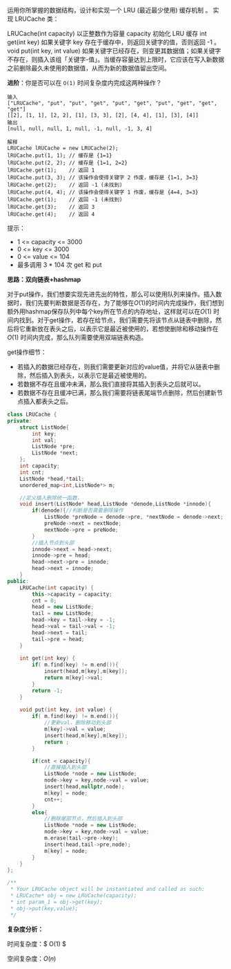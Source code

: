 运用你所掌握的数据结构，设计和实现一个  LRU (最近最少使用) 缓存机制 。
实现 LRUCache 类：

LRUCache(int capacity) 以正整数作为容量 capacity 初始化 LRU 缓存
int get(int key) 如果关键字 key 存在于缓存中，则返回关键字的值，否则返回 -1 。
void put(int key, int value) 如果关键字已经存在，则变更其数据值；如果关键字不存在，则插入该组「关键字-值」。当缓存容量达到上限时，它应该在写入新数据之前删除最久未使用的数据值，从而为新的数据值留出空间。

**进阶**：你是否可以在 `O(1)` 时间复杂度内完成这两种操作？

```
输入
["LRUCache", "put", "put", "get", "put", "get", "put", "get", "get", "get"]
[[2], [1, 1], [2, 2], [1], [3, 3], [2], [4, 4], [1], [3], [4]]
输出
[null, null, null, 1, null, -1, null, -1, 3, 4]

解释
LRUCache lRUCache = new LRUCache(2);
lRUCache.put(1, 1); // 缓存是 {1=1}
lRUCache.put(2, 2); // 缓存是 {1=1, 2=2}
lRUCache.get(1);    // 返回 1
lRUCache.put(3, 3); // 该操作会使得关键字 2 作废，缓存是 {1=1, 3=3}
lRUCache.get(2);    // 返回 -1 (未找到)
lRUCache.put(4, 4); // 该操作会使得关键字 1 作废，缓存是 {4=4, 3=3}
lRUCache.get(1);    // 返回 -1 (未找到)
lRUCache.get(3);    // 返回 3
lRUCache.get(4);    // 返回 4
```

提示：

+ 1 <= capacity <= 3000
+ 0 <= key <= 3000
+ 0 <= value <= 104
+ 最多调用 3 * 104 次 get 和 put



<b>思路：双向链表+hashmap</b>

对于put操作，我们想要实现先进先出的特性，那么可以使用队列来操作。插入数据时，我们先要判断数据是否存在，为了能够在$O(1)$的时间内完成操作，我们想到额外用hashmap保存队列中每个key所在节点的内存地址，这样就可以在$O(1)$ 时间内找到。对于get操作，若存在给节点，我们需要先将该节点从链表中删除，然后将它重新放在表头之后，以表示它是最近被使用的，若想使删除和移动操作在$O(1)$ 时间内完成，那么队列需要使用双端链表构造。

get操作细节：

- 若插入的数据已经存在，则我们需要更新对应的value值，并将它从链表中删除，然后插入到表头，以表示它是最近被使用的。
- 若数据不存在且缓冲未满，那么我们直接将其插入到表头之后就可以。
- 若数据不存在且缓冲已满，那么我们需要将链表尾端节点删除，然后创建新节点插入都表头之后。

```c++
class LRUCache {
private:
    struct ListNode{
        int key;
        int val;
        ListNode *pre;
        ListNode *next;
    };
    int capacity;
    int cnt;
    ListNode *head,*tail;
    unordered_map<int,ListNode*> m;

    //定义插入删除统一函数，
    void insert(ListNode* head,ListNode *denode,ListNode *innode){
        if(denode){//判断是否需要删除操作
            ListNode *preNode = denode->pre, *nextNode = denode->next;
            preNode->next = nextNode;
            nextNode->pre = preNode;
        }
        //插入节点到头部
        innode->next = head->next;
        innode->pre = head;
        head->next->pre = innode;
        head->next = innode;
    }
public:
    LRUCache(int capacity) {
        this->capacity = capacity;
        cnt = 0;
        head = new ListNode;
        tail = new ListNode;
        head->key = tail->key = -1;
        head->val = tail->val = -1;
        head->next = tail;
        tail->pre = head;
    }
    
    int get(int key) {
        if( m.find(key) != m.end()){
            insert(head,m[key],m[key]);
            return m[key]->val;
        }
        return -1;
    }
    
    void put(int key, int value) {
        if( m.find(key) != m.end()){
            //更新val，删除移动到头部
            m[key]->val = value;
            insert(head,m[key],m[key]);
            return ;
        }

        if(cnt < capacity){
            //直接插入到头部
            ListNode *node = new ListNode;
            node->key = key,node->val = value;
            insert(head,nullptr,node);
            m[key] = node;
            cnt++;
        }
        else{
            //删除尾部节点，然后插入到头部
            ListNode *node = new ListNode;
            node->key = key,node->val = value;
            m.erase(tail->pre->key);
            insert(head,tail->pre,node);
            m[key] = node;
        }
    }
};

/**
 * Your LRUCache object will be instantiated and called as such:
 * LRUCache* obj = new LRUCache(capacity);
 * int param_1 = obj->get(key);
 * obj->put(key,value);
 */
```

<b>复杂度分析：</b>

时间复杂度：$ O(1) $ 

空间复杂度：$O(n)$ 





